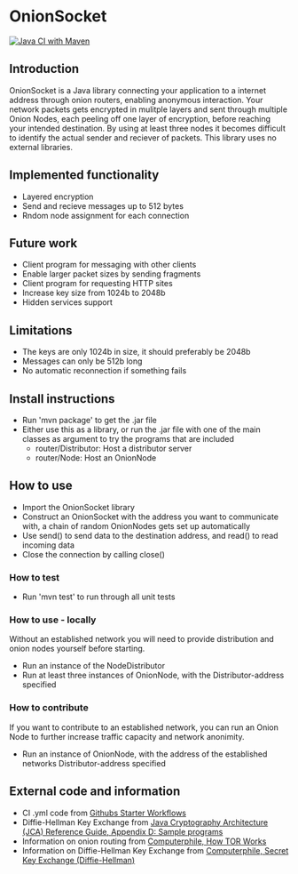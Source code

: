 # OnionSocket

[![Java CI with Maven](https://github.com/markuSolli/OnionSocket/actions/workflows/main.yml/badge.svg)](https://github.com/markuSolli/OnionSocket/actions/workflows/main.yml)

## Introduction
OnionSocket is a Java library connecting your application to a internet address through onion routers, enabling anonymous interaction. Your network packets gets encrypted in mulitple layers and sent through multiple Onion Nodes, each peeling off one layer of encryption, before reaching your intended destination. By using at least three nodes it becomes difficult to identify the actual sender and reciever of packets.
This library uses no external libraries.

## Implemented functionality
- Layered encryption
- Send and recieve messages up to 512 bytes
- Rndom node assignment for each connection

## Future work
- Client program for messaging with other clients
- Enable larger packet sizes by sending fragments
- Client program for requesting HTTP sites
- Increase key size from 1024b to 2048b
- Hidden services support

## Limitations
- The keys are only 1024b in size, it should preferably be 2048b
- Messages can only be 512b long
- No automatic reconnection if something fails

## Install instructions
- Run 'mvn package' to get the .jar file
- Either use this as a library, or run the .jar file with one of the main classes as argument to try the programs that are included
  - router/Distributor: Host a distributor server
  - router/Node: Host an OnionNode

## How to use
- Import the OnionSocket library
- Construct an OnionSocket with the address you want to communicate with, a chain of random OnionNodes gets set up automatically
- Use send() to send data to the destination address, and read() to read incoming data
- Close the connection by calling close()

### How to test
- Run 'mvn test' to run through all unit tests

### How to use - locally
Without an established network you will need to provide distribution and onion nodes yourself before starting.
- Run an instance of the NodeDistributor
- Run at least three instances of OnionNode, with the Distributor-address specified

### How to contribute
If you want to contribute to an established network, you can run an Onion Node to further increase traffic capacity and network anonimity.
- Run an instance of OnionNode, with the address of the established networks Distributor-address specified

## External code and information
- CI .yml code from [Githubs Starter Workflows](https://github.com/actions/starter-workflows/blob/main/ci/maven.yml)
- Diffie-Hellman Key Exchange from [Java Cryptography Architecture (JCA) Reference Guide, Appendix D: Sample programs](https://docs.oracle.com/javase/7/docs/technotes/guides/security/crypto/CryptoSpec.html#DH2Ex)
- Information on onion routing from [Computerphile, How TOR Works](https://www.youtube.com/watch?v=QRYzre4bf7I)
- Information on Diffie-Hellman Key Exchange from [Computerphile, Secret Key Exchange (Diffie-Hellman)](https://www.youtube.com/watch?v=NmM9HA2MQGI)
